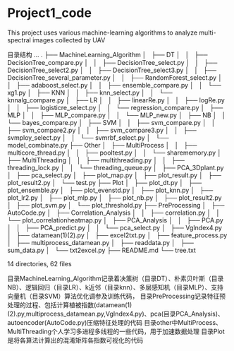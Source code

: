 # Project1_code
This project uses various machine-learning algorithms to analyze multi-spectral images collected by UAV 

目录结构
...
.
├── MachineLearning_Algorithm
│   ├── DT
│   │   ├── DecisionTree_compare.py
│   │   ├── DecisionTree_select.py
│   │   ├── DecisionTree_select2.py
│   │   ├── DecisionTree_select3.py
│   │   ├── DecisionTree_several_parameter.py
│   │   ├── RandomForest_select.py
│   │   ├── adaboost_select.py
│   │   ├── ensemble_compare.py
│   │   └── xg1.py
│   ├── KNN
│   │   ├── knn_select.py
│   │   └── knnalg_compare.py
│   ├── LR
│   │   ├── linearRe.py
│   │   ├── logRe.py
│   │   ├── logisticre_select.py
│   │   └── regression_compare.py
│   ├── MLP
│   │   ├── MLP_compare.py
│   │   └── MLP_new.py
│   ├── NB
│   │   └── bayes_compare.py
│   ├── SVM
│   │   ├── svm_compare.py
│   │   ├── svm_compare2.py
│   │   ├── svm_compare3.py
│   │   ├── svmploy_select.py
│   │   └── svmrbf_select.py
│   └── model_combinate.py
├── Other
│   ├── MultiProcess
│   │   ├── multicore_thread.py
│   │   ├── pooltest.py
│   │   └── sharememory.py
│   ├── MultiThreading
│   │   ├── multithreading.py
│   │   ├── threading_lock.py
│   │   └── threading_queue.py
│   ├── PCA_3Dplant.py
│   ├── pca_select.py
│   ├── plot_map.py
│   ├── plot_result.py
│   ├── plot_result2.py
│   └── test.py
├── Plot
│   ├── plot_dt.py
│   ├── plot_ensemble.py
│   ├── plot_evenstd.py
│   ├── plot_knn.py
│   ├── plot_lr2.py
│   ├── plot_mlp.py
│   ├── plot_nb.py
│   ├── plot_result2.py
│   ├── plot_svm.py
│   └── plot_threshold.py
├── PreProcessing
│   ├── AutoCode.py
│   ├── Correlation_Analysis
│   │   ├── correlation.py
│   │   └── plot_correlationheatmap.py
│   ├── PCA_Analysis
│   │   ├── PCA.py
│   │   ├── PCA_predict.py
│   │   └── pca_select.py
│   ├── VgIndex4.py
│   ├── datamean(1)(2).py
│   ├── excel2txt.py
│   ├── feature_process.py
│   ├── multiprocess_datamean.py
│   ├── readdata.py
│   ├── sum_data.py
│   └── txt2excel.py
├── README.md
└── tree.txt

14 directories, 62 files

目录MachineLearning_Algorithm记录着决策树（目录DT）、朴素贝叶斯（目录NB）、逻辑回归（目录LR）、k近邻（目录knn）、多层感知机（目录MLP）、支持向量机（目录SVM）算法优化调参及训练代码，
目录PreProcessing记录特征预处理的过程、包括计算植被指数(datamean(1)(2).py,multiprocess_datamean.py,VgIndex4.py)、pca(目录PCA_Analysis)、autoencoder(AutoCode.py)压缩特征处理的代码
目录other中MultiProcess、MultiThreading个人学习多进程多线程的一些代码，用于加速数据处理
目录Plot是将各算法计算出的混淆矩阵各指数可视化的代码
